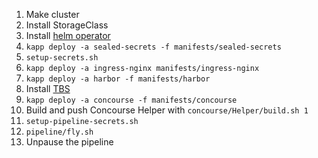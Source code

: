1. Make cluster
1. Install StorageClass
1. Install [helm operator](https://github.com/techgnosis/helm-operator)
1. `kapp deploy -a sealed-secrets -f manifests/sealed-secrets`
1. `setup-secrets.sh`
1. `kapp deploy -a ingress-nginx manifests/ingress-nginx`
1. `kapp deploy -a harbor -f manifests/harbor`
1. Install [TBS](https://github.com/techgnosis/tanzu-build-service)
1. `kapp deploy -a concourse -f manifests/concourse`
1. Build and push Concourse Helper with `concourse/Helper/build.sh 1`
1. `setup-pipeline-secrets.sh`
1. `pipeline/fly.sh`
1. Unpause the pipeline